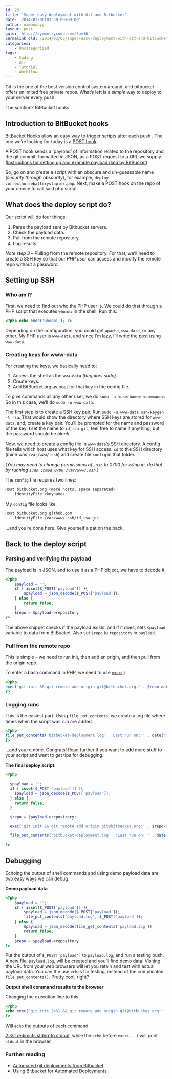 ```yaml
---
id: 23
title: 'Super easy deployment with Git and Bitbucket'
date: '2014-03-06T03:59:00+00:00'
author: namanyayg
layout: post
guid: 'http://symmetrycode.com/?p=16'
permalink_old: /2014/03/06/super-easy-deployment-with-git-and-bitbucket/
categories:
    - Uncategorized
tags:
    - Coding
    - Git
    - Tutorial
    - Workflow
---
```


Git is the one of the best version control system around, and bitbucket offers unlimited free private repos. What’s left is a *simple* way to deploy to your server every push.

The solution? BitBucket hooks.

## Introduction to BitBucket hooks

[BitBucket Hooks](https://confluence.atlassian.com/display/BITBUCKET/Manage+Bitbucket+hooks) allow an easy way to trigger scripts after each push . The one we’re looking for today is a [POST hook](https://confluence.atlassian.com/display/BITBUCKET/POST+hook+management).

A POST hook sends a ‘payload’ of information related to the repository and the git commit, formatted in JSON, as a POST request to a URL we supply. ([Instructions for setting up and example payload data by BitBucket](https://confluence.atlassian.com/display/BITBUCKET/POST+hook+management)).

So, go on and create a script with an obscure and un-guessable name *(security through obscurity)*, for example, `deploy-correcthorsebatterystapler.php`. Next, make a POST hook on the repo of your choice to call said php script.

## What does the deploy script do?

Our script will do four things:

1. Parse the payload sent by Bitbucket servers.
2. Check the payload data.
3. Pull from the remote repository.
4. Log results.

*Note step 3* – Pulling from the remote repository. For that, we’ll need to create a SSH key so that our *PHP user* can access and modify the remote repo without a password.

## Setting up SSH

### Who am I?

First, we need to find out who the PHP user is. We could do that through a PHP script that executes `whoami` in the shell. Run this:

```php
<?php echo exec('whoami'); ?>  
```

Depending on the configuration, you could get `apache`, `www-data`, or any other. My PHP user is `www-data`, and since I’m lazy, I’ll write the post using `www-data`.

### Creating keys for www-data

For creating the keys, we basically need to:

1. Access the shell as the `www-data` *(Requires sudo)*.
2. Create keys.
3. Add BitBucket.org as host for that key in the config file.

To give commands as any other user, we do `sudo -u <username> <command>`. So in this case, we’ll do `sudo -u www-data`.

The first step is to create a SSH key pair. Run `sudo -u www-data ssh-keygen -t rsa`. That would show the directory where SSH keys are stored for `www-data`, and, create a key pair. You’ll be prompted for the name and password of the key. I set the name to `id_rsa-git`, feel free to name it anything; but the password should be *blank*.

Now, we need to create a config file in `www-data`‘s SSH directory. A config file tells which host uses what key for SSH access. `cd` to the SSH directory (mine was `/var/www/.ssh`) and create file `config` in that folder.

*(You may need to change permissions of `.ssh` to 0700 for `cd`ing in, do that by running `sudo chmod 0700 /var/www/.ssh`.)*

The `config` file requires two lines:

```bash
Host bitbucket.org <more hosts, space separated>  
    IdentityFile <keyname>
```

My `config` file looks like

```bash
Host bitbucket.org github.com  
    IdentityFile /var/www/.ssh/id_rsa-git
```

…and you’re done here. Give yourself a pat on the back.

## Back to the deploy script

### Parsing and verifying the payload

The payload is in JSON, and to use it as a PHP object, we have to decode it.

```php
<?php  
    $payload = '';
    if ( isset($_POST['payload']) ){
        $payload = json_decode($_POST['payload']);
    } else {
        return false;
    }
    $repo = $payload->repository
?>
```

The above snippet checks if the payload exists, and if it does, sets `$payload` variable to data from BitBucket. Also set `$repo` to `repository` in `payload`.

### Pull from the remote repo

This is simple – we need to run init, then add an origin, and then pull from the origin repo.

To enter a bash command in PHP, we need to use [`exec()`](http://in3.php.net/function.exec).

```php
<?php  
exec('git init && git remote add origin git@bitbucket.org:' . $repo->absolute_url . '.git . && git pull origin master');  
?>
```

### Logging runs

This is the easiest part. Using `file_put_contents`, we create a log file where times when the script was run are added.

```php
<?php  
file_put_contents('bitbucket-deployment.log', 'Last run on: ' . date('m/d/Y h:i:s a'), FILE_APPEND);  
?>
```

…and you’re done. Congrats! Read further if you want to add more stuff to your script and want to get tips for debugging.

**The final deploy script:**

```php
<?php

  $payload = '';
  if ( isset($_POST['payload']) ){
    $payload = json_decode($_POST['payload']);
  } else {
    return false;
  }

  $repo = $payload->repository;

  exec('git init && git remote add origin git@bitbucket.org:' . $repo->absolute_url . '.git . && git pull origin master');

  file_put_contents('bitbucket-deployment.log', 'Last run on: ' . date('m/d/Y h:i:s a'), FILE_APPEND);

?>
```

## Debugging

Echoing the output of shell commands and using demo payload data are two easy ways we can debug.

**Demo payload data**

```php
<?php  
    $payload = '';
    if ( isset($_POST['payload']) ){
        $payload = json_decode($_POST['payload']);
        file_put_contents('payload.log', $_POST['payload']);
    } else {
        $payload = json_decode(file_get_contents('payload.log'))
        return false;
    }
    $repo = $payload->repository
?>
```

Put the output of `$_POST['payload']` to `payload.log`, and run a testing push. A new file, `payload.log`, will be created and you’ll find demo data. Visiting the URL from your web browsers will let you retain and test with actual payload data. You can the use `echo`s for testing, instead of the complicated `file_put_contents()`. Pretty cool, right?

**Output shell command results to the browser**

Changing the execution line to this

```php
<?php  
echo exec('git init 2>&1 && git remote add origin git@bitbucket.org:' . $repo->absolute_url . '.git . 2>&1  && git pull origin master 2>&1');  
?>

```

Will `echo` the outputs of each command.

[2&gt;&amp;1 redirects stderr to stdout](http://stackoverflow.com/questions/818255/in-the-shell-what-is-21), while the `echo` before `exec(...)` will print `stdout` in the browser.

### Further reading

- [Automated git deployments from Bitbucket](http://f6design.com/journal/2013/11/19/automated-git-deployments-from-bitbucket/)
- [Using Bitbucket for Automated Deployments](http://brandonsummers.name/blog/2012/02/10/using-bitbucket-for-automated-deployments/)